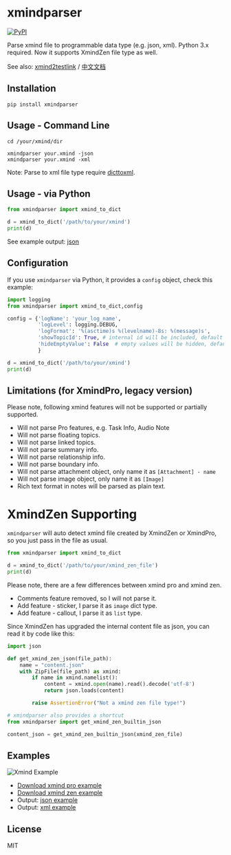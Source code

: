 # xmindparser

[![PyPI](https://img.shields.io/pypi/v/xmindparser.svg)](https://pypi.org/project/xmindparser/)

Parse xmind file to programmable data type (e.g. json, xml). Python 3.x required. Now it supports XmindZen file type as well.

See also: [xmind2testlink](https://github.com/tobyqin/xmind2testlink) / [中文文档](https://betacat.online/posts/2018-07-01/parse-xmind-to-programmable-data-type/)

## Installation

```shell
pip install xmindparser
```

## Usage - Command Line

```shell
cd /your/xmind/dir

xmindparser your.xmind -json
xmindparser your.xmind -xml
```

Note: Parse to xml file type require [dicttoxml](https://pypi.org/project/dicttoxml/).

## Usage - via Python

```python
from xmindparser import xmind_to_dict

d = xmind_to_dict('/path/to/your/xmind')
print(d)
```

See example output: [json](doc/example.json)

## Configuration

If you use `xmindparser` via Python, it provides a `config` object, check this example:

```python
import logging
from xmindparser import xmind_to_dict,config

config = {'logName': 'your_log_name',
          'logLevel': logging.DEBUG,
          'logFormat': '%(asctime)s %(levelname)-8s: %(message)s',
          'showTopicId': True, # internal id will be included, default = False
          'hideEmptyValue': False  # empty values will be hidden, default = True
          }

d = xmind_to_dict('/path/to/your/xmind')
print(d)

```

## Limitations (for XmindPro, legacy version)

Please note, following xmind features will not be supported or partially supported.

- Will not parse Pro features, e.g. Task Info, Audio Note
- Will not parse floating topics.
- Will not parse linked topics.
- Will not parse summary info.
- Will not parse relationship info.
- Will not parse boundary info.
- Will not parse attachment object, only name it as `[Attachment] - name`
- Will not parse image object, only name it as `[Image]`
- Rich text format in notes will be parsed as plain text.

# XmindZen Supporting

`xmindparser` will auto detect xmind file created by XmindZen or XmindPro, so you just pass in the file as usual.

```python
from xmindparser import xmind_to_dict

d = xmind_to_dict('/path/to/your/xmind_zen_file')
print(d)
```

Please note, there are a few differences between xmind pro and xmind zen.

- Comments feature removed, so I will not parse it.
- Add feature - sticker, I parse it as `image` dict type.
- Add feature - callout, I parse it as `list` type.

Since XmindZen has upgraded the internal content file as json, you can read it by code like this:

```python
import json

def get_xmind_zen_json(file_path):
    name = "content.json"
    with ZipFile(file_path) as xmind:
        if name in xmind.namelist():
            content = xmind.open(name).read().decode('utf-8')
            return json.loads(content)

        raise AssertionError("Not a xmind zen file type!")

# xmindparser also provides a shortcut
from xmindparser import get_xmind_zen_builtin_json

content_json = get_xmind_zen_builtin_json(xmind_zen_file)
```

## Examples

![Xmind Example](doc/xmind.png)

- [Download xmind pro example](tests/xmind_pro.xmind)
- [Download xmind zen example](tests/xmind_zen.xmind)
- Output: [json example](doc/example.json)
- Output: [xml example](doc/example.xml)

## License

MIT
